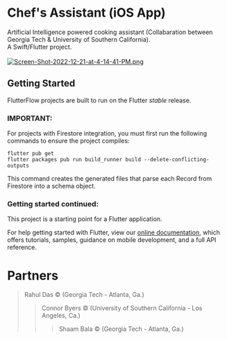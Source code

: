 # Chef's Assistant (iOS App)

Artificial Intelligence powered cooking assistant (Collabaration between Georgia Tech & University of Southern California).
<br>
A Swift/Flutter project.<br>
<br>
[![Screen-Shot-2022-12-21-at-4-14-41-PM.png](https://i.postimg.cc/W3cdqwQg/Screen-Shot-2022-12-21-at-4-14-41-PM.png)](https://postimg.cc/zLpz9KDG)
<br>
## Getting Started

FlutterFlow projects are built to run on the Flutter _stable_ release.

### IMPORTANT:

For projects with Firestore integration, you must first run the following commands to ensure the project compiles:

```
flutter pub get
flutter packages pub run build_runner build --delete-conflicting-outputs
```

This command creates the generated files that parse each Record from Firestore into a schema object.

### Getting started continued:

This project is a starting point for a Flutter application.

For help getting started with Flutter, view our
[online documentation](https://flutter.dev/docs), which offers tutorials,
samples, guidance on mobile development, and a full API reference.

# Partners

> Rahul Das © (Georgia Tech - Atlanta, Ga.) 
>> Connor Byers © (University of Southern California - Los Angeles, Ca.)
>>> Shaam Bala © (Georgia Tech - Atlanta, Ga.)
